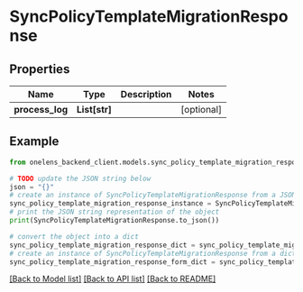 # SyncPolicyTemplateMigrationResponse


## Properties

Name | Type | Description | Notes
------------ | ------------- | ------------- | -------------
**process_log** | **List[str]** |  | [optional] 

## Example

```python
from onelens_backend_client.models.sync_policy_template_migration_response import SyncPolicyTemplateMigrationResponse

# TODO update the JSON string below
json = "{}"
# create an instance of SyncPolicyTemplateMigrationResponse from a JSON string
sync_policy_template_migration_response_instance = SyncPolicyTemplateMigrationResponse.from_json(json)
# print the JSON string representation of the object
print(SyncPolicyTemplateMigrationResponse.to_json())

# convert the object into a dict
sync_policy_template_migration_response_dict = sync_policy_template_migration_response_instance.to_dict()
# create an instance of SyncPolicyTemplateMigrationResponse from a dict
sync_policy_template_migration_response_form_dict = sync_policy_template_migration_response.from_dict(sync_policy_template_migration_response_dict)
```
[[Back to Model list]](../README.md#documentation-for-models) [[Back to API list]](../README.md#documentation-for-api-endpoints) [[Back to README]](../README.md)


